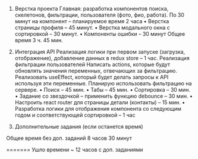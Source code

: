 1. Верстка проекта
   Главная: разработка компонентов поиска, скелетонов, фильтрации, пользователя (фото, фио, работа).
   По 30 минут на компонент – планируемое время 2 часа
   • Верстка страницы профиля – 45 минут.
   • Верстка модального окна с сортировкой – 30 минут.
   • Компоненты ошибки – 30 минут
   Общее время 3 ч. 45 мин.

2. Интеграция API
   Реализация логики при первом запуске (загрузка, отображение), добавление данных в redux store – 1 час.
   Реализация фильтрации пользователей
   Написать actions, которые будут обновлять значения переменных, отвечающих за фильтрацию. Реализовать useEffect, который будет делать запросы к API используя эти переменные.
   Планирую использовать фильтрацию на сервере.
   • Поиск – 45 мин.
   • Табы – 45 мин.
   • Сортировка – 30 мин.
   • Задание со звездочкой – применить функцию debounce – 30 мин.
   • Настроить react router для страницы детали (контакты) – 15 мин.
   • Разработка логики для отображения компонента со следующим годом и соответствующей сортировкой – 1 час

3. Дополнительные задания (если останется время)

Общее время без доп. заданий 8 часов 30 минут


=======
Ушло времени ~ 12 часов с доп. заданиями
